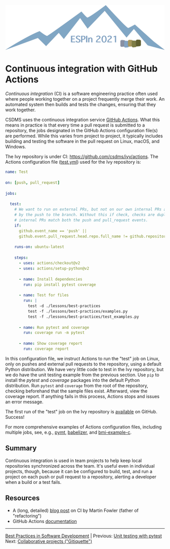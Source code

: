 ![Ivy logo](https://raw.githubusercontent.com/csdms/ivy/main/media/logo.png)

# Continuous integration with GitHub Actions

*Continuous integration* (CI) is a software engineering practice often used
where people working together on a project frequently merge their work.
An automated system then builds and tests the changes,
ensuring that they work together.

CSDMS uses the continuous integration service [GitHub Actions](https://docs.github.com/en/actions).
What this means in practice is that
every time a pull request is submitted to a repository,
the jobs designated in the GitHub Actions configuration file(s) are performed.
While this varies from project to project,
it typically includes building and testing the software in the pull request
on Linux, macOS, and Windows.

The Ivy repository is under CI: https://github.com/csdms/ivy/actions.
The Actions configuration file ([test.yml](../../.github/workflows/test.yml))
used for the Ivy repository is:
```yaml
name: Test

on: [push, pull_request]

jobs:

  test:
    # We want to run on external PRs, but not on our own internal PRs as they'll be run
    # by the push to the branch. Without this if check, checks are duplicated since
    # internal PRs match both the push and pull_request events.
    if:
      github.event_name == 'push' ||
      github.event.pull_request.head.repo.full_name != github.repository

    runs-on: ubuntu-latest

    steps:
      - uses: actions/checkout@v2
      - uses: actions/setup-python@v2

      - name: Install dependencies
        run: pip install pytest coverage

      - name: Test for files
        run: |
          test -d ./lessons/best-practices
          test -f ./lessons/best-practices/examples.py
          test -f ./lessons/best-practices/test_examples.py

      - name: Run pytest and coverage
        run: coverage run -m pytest

      - name: Show coverage report
        run: coverage report
```
In this configuration file,
we instruct Actions to run the "test" job on Linux,
only on pushes and external pull requests to the repository,
using a default Python distribution.
We have very little code to test in the Ivy repository,
but we do have the unit testing example from the previous section.
Use `pip` to install the *pytest* and *coverage* packages
into the default Python distribution.
Run `pytest` and `coverage` from the root of the repository,
checking beforehand that the sample files exist.
Afterward,
view the coverage report.
If anything fails in this process,
Actions stops and issues an error message.

The first run of the "test" job on the Ivy repository
is [available](https://github.com/csdms/ivy/runs/2558250304?check_suite_focus=true)
on GitHub.
Success!

For more comprehensive examples of Actions configuration files,
including multiple jobs,
see, e.g., [pymt](https://github.com/csdms/pymt/tree/master/.github/workflows),
[babelizer](https://github.com/csdms/babelizer/tree/develop/.github/workflows), and
[bmi-example-c](https://github.com/csdms/bmi-example-c/blob/master/.github/workflows/conda-and-cmake.yml).


## Summary

Continuous integration is used in team projects
to help keep local repositories synchronized across the team.
It's useful even in individual projects, though,
because it can be configured to build, test, and run a project
on each push or pull request to a repository,
alerting a developer when a build or a test fails.


## Resources

* A (long, detailed) [blog post](https://martinfowler.com/articles/continuousIntegration.html) on CI by Martin Fowler (father of "refactoring")
* GitHub Actions [documentation](https://docs.github.com/en/actions)


___

[Best Practices in Software Development](./index.md) |
Previous: [Unit testing with pytest](./unit-testing.md)
Next: [Collaborative projects ("Gitiquette")](./collaboration-etiquette.md)
